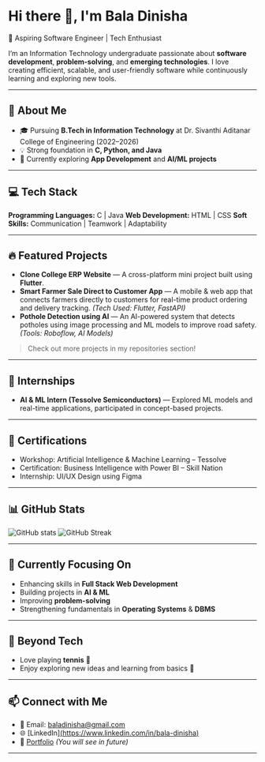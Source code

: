 # Hi there 👋, I'm Bala Dinisha

🚀 Aspiring Software Engineer | Tech Enthusiast

I’m an Information Technology undergraduate passionate about **software development**, **problem-solving**, and **emerging technologies**. I love creating efficient, scalable, and user-friendly software while continuously learning and exploring new tools.

---

## 💫 About Me

* 🎓 Pursuing **B.Tech in Information Technology** at Dr. Sivanthi Aditanar College of Engineering (2022–2026)
* 💡 Strong foundation in **C, Python, and Java**
* 🌱 Currently exploring **App Development** and **AI/ML projects**

---

## 💻 Tech Stack

**Programming Languages:** C | Java
**Web Development:** HTML | CSS
**Soft Skills:** Communication | Teamwork | Adaptability

---

## 🔥 Featured Projects

* **Clone College ERP Website** — A cross-platform mini project built using **Flutter**.
* **Smart Farmer Sale Direct to Customer App** — A mobile & web app that connects farmers directly to customers for real-time product ordering and delivery tracking. *(Tech Used: Flutter, FastAPI)*
* **Pothole Detection using AI** — An AI-powered system that detects potholes using image processing and ML models to improve road safety. *(Tools: Roboflow, AI Models)*

> Check out more projects in my repositories section!

---

## 🧠 Internships
* **AI & ML Intern (Tessolve Semiconductors)** — Explored ML models and real-time applications, participated in concept-based projects.

---

## 📜 Certifications

* Workshop: Artificial Intelligence & Machine Learning – Tessolve
* Certification: Business Intelligence with Power BI – Skill Nation
* Internship: UI/UX Design using Figma

---

## 📊 GitHub Stats
![GitHub stats](https://github-readme-stats.vercel.app/api?username=BALA-DINISHA&show_icons=true&theme=radical)
![GitHub Streak](https://github-readme-streak-stats.herokuapp.com/?user=BALA-DINISHA&theme=radical)

---

## 🌱 Currently Focusing On

* Enhancing skills in **Full Stack Web Development**
* Building projects in **AI & ML**
* Improving **problem-solving** 
* Strengthening fundamentals in **Operating Systems** & **DBMS**

---

## 🎨 Beyond Tech

* Love playing **tennis** 🎾
* Enjoy exploring new ideas and learning from basics 🌱

---

## 📫 Connect with Me
* 📧 Email: [baladinisha@gmail.com](mailto:baladinisha@gmail.com)
* 🌐 [LinkedIn][(https://www.linkedin.com/in/bala-dinisha)](https://www.linkedin.com/public-profile/settings?trk=d_flagship3_profile_self_view_public_profile)
* 💼 [Portfolio](https://your-portfolio.example) *(You will see in future)*

---


